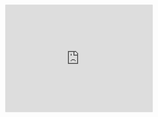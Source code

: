 

<div class="padlet-embed" style="border:1px solid rgba(0,0,0,0.1);border-radius:2px;box-sizing:border-box;overflow:hidden;position:relative;width:480px;height:352px;max-width:100%"><iframe src="https://padlet.com/padlets/hp6zaqwwhw0dh9fk/embeds/preview_embed" style="width:100%;height:100%;display:block;padding:0;margin:0" frameborder="0"></iframe></div>
